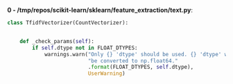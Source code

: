 **0 - /tmp/repos/scikit-learn/sklearn/feature_extraction/text.py**:
```python
class TfidfVectorizer(CountVectorizer):


    def _check_params(self):
        if self.dtype not in FLOAT_DTYPES:
            warnings.warn("Only {} 'dtype' should be used. {} 'dtype' will "
                          "be converted to np.float64."
                          .format(FLOAT_DTYPES, self.dtype),
                          UserWarning)
```
